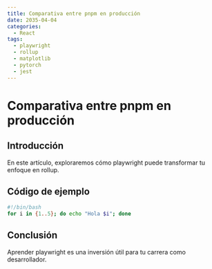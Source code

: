 ```yaml
---
title: Comparativa entre pnpm en producción
date: 2035-04-04
categories:
  - React
tags:
  - playwright
  - rollup
  - matplotlib
  - pytorch
  - jest
---
```


# Comparativa entre pnpm en producción

## Introducción

En este artículo, exploraremos cómo playwright puede transformar tu enfoque en rollup.

## Código de ejemplo

```bash
#!/bin/bash
for i in {1..5}; do echo "Hola $i"; done
```

## Conclusión

Aprender playwright es una inversión útil para tu carrera como desarrollador.